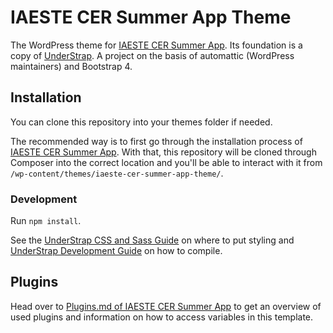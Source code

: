 # IAESTE CER Summer App Theme

The WordPress theme for [IAESTE CER Summer App](https://github.com/pzoechner/iaeste-cer-summer-app/). Its foundation is a copy of [UnderStrap](https://underscores.me/). A project on the basis of automattic (WordPress maintainers) and Bootstrap 4.

## Installation

You can clone this repository into your themes folder if needed.

The recommended way is to first go through the installation process of [IAESTE CER Summer App](https://github.com/pzoechner/iaeste-cer-summer-app/). With that, this repository will be cloned through Composer into the correct location and you'll be able to interact with it from `/wp-content/themes/iaeste-cer-summer-app-theme/`.

### Development

Run `npm install`.

See the [UnderStrap CSS and Sass Guide](https://github.com/pzoechner/iaeste-cer-summer-app-theme/blob/master/README-UNDERSTRAP.md#confused-by-all-the-css-and-sass-files) on where to put styling and [UnderStrap Development Guide](https://github.com/pzoechner/iaeste-cer-summer-app-theme/blob/master/README-UNDERSTRAP.md#developing-with-npm-gulp-and-sass-and-browser-sync1) on how to compile.

## Plugins

Head over to [Plugins.md of IAESTE CER Summer App](https://github.com/pzoechner/iaeste-cer-summer-app/blob/master/PLUGINS.md) to get an overview of used plugins and information on how to access variables in this template.

